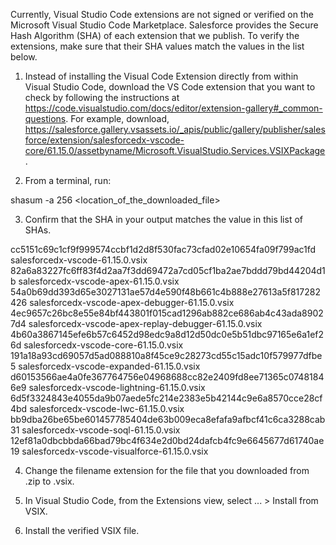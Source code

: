 Currently, Visual Studio Code extensions are not signed or verified on the
Microsoft Visual Studio Code Marketplace. Salesforce provides the Secure Hash
Algorithm (SHA) of each extension that we publish. To verify the extensions,
make sure that their SHA values match the values in the list below.

1. Instead of installing the Visual Code Extension directly from within Visual
   Studio Code, download the VS Code extension that you want to check by
   following the instructions at
   https://code.visualstudio.com/docs/editor/extension-gallery#_common-questions.
   For example, download,
   https://salesforce.gallery.vsassets.io/_apis/public/gallery/publisher/salesforce/extension/salesforcedx-vscode-core/61.15.0/assetbyname/Microsoft.VisualStudio.Services.VSIXPackage.

2. From a terminal, run:

shasum -a 256 <location_of_the_downloaded_file>

3. Confirm that the SHA in your output matches the value in this list of SHAs.

cc5151c69c1cf9f999574ccbf1d2d8f530fac73cfad02e10654fa09f799ac1fd  salesforcedx-vscode-61.15.0.vsix
82a6a83227fc6ff83f4d2aa7f3dd69472a7cd05cf1ba2ae7bddd79bd44204d1b  salesforcedx-vscode-apex-61.15.0.vsix
54a0b69dd393d65e3027131ae57d4e590f48b661c4b888e27613a5f817282426  salesforcedx-vscode-apex-debugger-61.15.0.vsix
4ec9657c26bc8e55e84bf443801f015cad1296ab882ce686ab4c43ada89027d4  salesforcedx-vscode-apex-replay-debugger-61.15.0.vsix
4b60a3867145efe6b57c6452d98edc9a8d12d50dc0e5b51dbc97165e6a1ef26d  salesforcedx-vscode-core-61.15.0.vsix
191a18a93cd69057d5ad088810a8f45ce9c28273cd55c15adc10f579977dfbe5  salesforcedx-vscode-expanded-61.15.0.vsix
d60153566ae4a0fe367764756e04968688cc82e2409fd8ee71365c07481846e9  salesforcedx-vscode-lightning-61.15.0.vsix
6d5f3324843e4055da9b07aede5fc214e2383e5b42144c9e6a8570cce28cf4bd  salesforcedx-vscode-lwc-61.15.0.vsix
bb9dba26be65be601457785404de63b009eca8efafa9afbcf41c6ca3288cab31  salesforcedx-vscode-soql-61.15.0.vsix
12ef81a0dbcbbda66bad79bc4f634e2d0bd24dafcb4fc9e6645677d61740ae19  salesforcedx-vscode-visualforce-61.15.0.vsix


4. Change the filename extension for the file that you downloaded from .zip to
.vsix.

5. In Visual Studio Code, from the Extensions view, select ... > Install from
VSIX.

6. Install the verified VSIX file.

